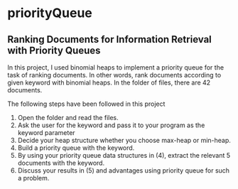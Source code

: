 # priorityQueue

## Ranking Documents for Information Retrieval with Priority Queues

In this project, I used binomial heaps to implement a priority queue for the task of ranking documents. In other words, rank documents according to given keyword with binomial heaps.
In the folder of files, there are 42 documents.

The following steps have been followed in this project

1. Open the folder and read the files.
2. Ask the user for the keyword and pass it to your program as the keyword
parameter
3. Decide your heap structure whether you choose max-heap or min-heap.
4. Build a priority queue with the keyword.
5. By using your priority queue data structures in (4), extract the relevant 5
documents with the keyword.
6. Discuss your results in (5) and advantages using priority queue for such a
problem.
